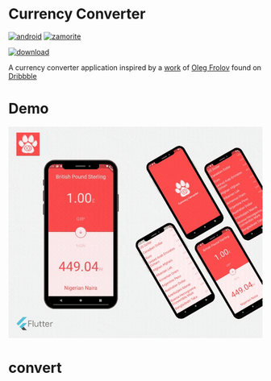 # Currency Converter

[![android](https://forthebadge.com/images/badges/built-for-android.svg)](https://www.android.com/) [![zamorite](https://forthebadge.com/images/badges/built-with-love.svg)](https://zamorite.com)

[![download](https://forthebadge.com/images/badges/check-it-out.svg)](https://drive.google.com/drive/folders/1ToCu28CPTbMBHlFSE8tnYrWt7me32nf-?usp=sharing)

A currency converter application inspired by a [work](https://dribbble.com/shots/4816296-Stylish-Currency-Converter-iOS-app) of [Oleg Frolov](https://dribbble.com/Volorf) found on [Dribbble](https://dribbble.com)

# Demo

![android](https://github.com/Zamorite/currencyConverter/raw/master/demo/currencyConverter.gif)
# convert

